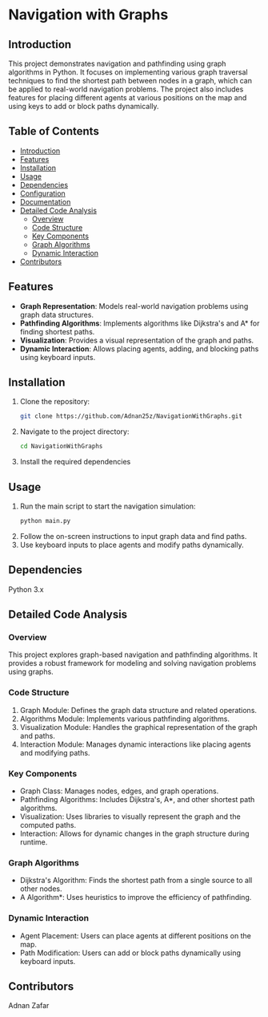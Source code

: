 # Navigation with Graphs

## Introduction

This project demonstrates navigation and pathfinding using graph algorithms in Python. It focuses on implementing various graph traversal techniques to find the shortest path between nodes in a graph, which can be applied to real-world navigation problems. The project also includes features for placing different agents at various positions on the map and using keys to add or block paths dynamically.

## Table of Contents
- [Introduction](#introduction)
- [Features](#features)
- [Installation](#installation)
- [Usage](#usage)
- [Dependencies](#dependencies)
- [Configuration](#configuration)
- [Documentation](#documentation)
- [Detailed Code Analysis](#detailed-code-analysis)
  - [Overview](#overview)
  - [Code Structure](#code-structure)
  - [Key Components](#key-components)
  - [Graph Algorithms](#graph-algorithms)
  - [Dynamic Interaction](#dynamic-interaction)
- [Contributors](#contributors)

## Features

- **Graph Representation**: Models real-world navigation problems using graph data structures.
- **Pathfinding Algorithms**: Implements algorithms like Dijkstra's and A* for finding shortest paths.
- **Visualization**: Provides a visual representation of the graph and paths.
- **Dynamic Interaction**: Allows placing agents, adding, and blocking paths using keyboard inputs.

## Installation

1. Clone the repository:
   ```bash
   git clone https://github.com/Adnan25z/NavigationWithGraphs.git

2. Navigate to the project directory:
   ```bash
   cd NavigationWithGraphs
   
3. Install the required dependencies

## Usage
1. Run the main script to start the navigation simulation:
   ```bash
   python main.py
2. Follow the on-screen instructions to input graph data and find paths.
3. Use keyboard inputs to place agents and modify paths dynamically.

## Dependencies
Python 3.x

## Detailed Code Analysis
### Overview
This project explores graph-based navigation and pathfinding algorithms. It provides a robust framework for modeling and solving navigation problems using graphs.

### Code Structure
1. Graph Module: Defines the graph data structure and related operations.
2. Algorithms Module: Implements various pathfinding algorithms.
3. Visualization Module: Handles the graphical representation of the graph and paths.
4. Interaction Module: Manages dynamic interactions like placing agents and modifying paths.

### Key Components
- Graph Class: Manages nodes, edges, and graph operations.
- Pathfinding Algorithms: Includes Dijkstra's, A*, and other shortest path algorithms.
- Visualization: Uses libraries to visually represent the graph and the computed paths.
- Interaction: Allows for dynamic changes in the graph structure during runtime.
  
### Graph Algorithms
- Dijkstra's Algorithm: Finds the shortest path from a single source to all other nodes.
- A Algorithm*: Uses heuristics to improve the efficiency of pathfinding.
  
### Dynamic Interaction
- Agent Placement: Users can place agents at different positions on the map.
- Path Modification: Users can add or block paths dynamically using keyboard inputs.

## Contributors
Adnan Zafar
